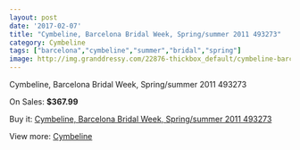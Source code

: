 ```yaml
---
layout: post
date: '2017-02-07'
title: "Cymbeline, Barcelona Bridal Week, Spring/summer 2011 493273"
category: Cymbeline
tags: ["barcelona","cymbeline","summer","bridal","spring"]
image: http://img.granddressy.com/22876-thickbox_default/cymbeline-barcelona-bridal-week-spring-summer-2011-493273.jpg
---
```

Cymbeline, Barcelona Bridal Week, Spring/summer 2011 493273

On Sales: **$367.99**
<a href="https://www.granddressy.com/en/cymbeline/21824-cymbeline-barcelona-bridal-week-spring-summer-2011-493273.html"><amp-img layout="responsive" width="600" height="600" src="//img.granddressy.com/22876-thickbox_default/cymbeline-barcelona-bridal-week-spring-summer-2011-493273.jpg" alt="Cymbeline, Barcelona Bridal Week, Spring/summer 2011 493273 0" /></a>

Buy it: [Cymbeline, Barcelona Bridal Week, Spring/summer 2011 493273](https://www.granddressy.com/en/cymbeline/21824-cymbeline-barcelona-bridal-week-spring-summer-2011-493273.html "Cymbeline, Barcelona Bridal Week, Spring/summer 2011 493273")

View more: [Cymbeline](https://www.granddressy.com/en/71-cymbeline "Cymbeline")